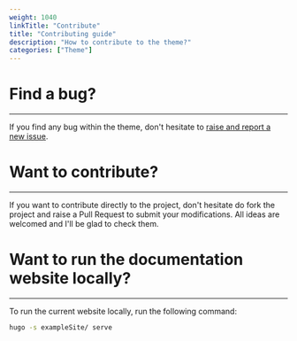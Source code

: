 ```yaml
---
weight: 1040
linkTitle: "Contribute"
title: "Contributing guide"
description: "How to contribute to the theme?"
categories: ["Theme"]
---
```


# Find a bug?
---

If you find any bug within the theme, don't hesitate to [raise and report a new issue](https://github.com/jgazeau/shadocs/issues/new).

# Want to contribute?
---

If you want to contribute directly to the project, don't hesitate do fork the project and raise a Pull Request to submit your modifications. All ideas are welcomed and I'll be glad to check them.

# Want to run the documentation website locally?
---

To run the current website locally, run the following command:
```sh
hugo -s exampleSite/ serve
```
